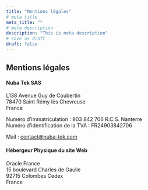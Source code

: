 ```yaml
---
title: "Mentions légales"
# meta title
meta_title: ""
# meta description
description: "This is meta description"
# save as draft
draft: false
---
```


## Mentions légales

#### Nuba Tek SAS

L138 Avenue Guy de Coubertin  
78470 Saint Rémy lès Chevreuse  
France

Numéro d’immatriculation : 903 842 706 R.C.S. Nanterre  
Numéro d’identification de la TVA : FR24903842706

Mail : contact@nuba-tek.com

#### Hébergeur Physique du site Web

Oracle France  
15 boulevard Charles de Gaulle  
92715 Colombes Cedex  
France
